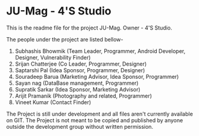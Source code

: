 # JU-Mag - 4'S Studio

This is the readme file for the project JU-Mag. Owner - 4'S Studio.

The people under the project are listed bellow-

1. Subhashis Bhowmik (Team Leader, Programmer, Android Developer, Designer, Vulnerability Finder)
2. Srijan Chatterjee (Co Leader, Programmer, Designer)
3. Saptarshi Pal (Idea Sponsor, Programmer, Designer)
4. Souradeep Barua (Marketing Advisor, Idea Sponsor, Programmer)
5. Sayan nag (DataBase management, Programmer)
6. Supratik Sarkar (Idea Sponsor, Marketing Advisor)
7. Arijit Pramanik (Photography and related, Programmer)
8. Vineet Kumar (Contact Finder)

The Project is still under development and all files aren't currently available on GIT.
The Project is not meant to be copied and published by anyone outside the development group without written permission.
